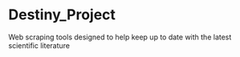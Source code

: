 # Destiny_Project
Web scraping tools designed to help keep up to date with the latest scientific literature